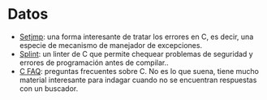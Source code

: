 # Datos

- [Setjmp](https://en.wikipedia.org/wiki/Setjmp.h): una forma interesante de tratar los errores en C, es decir, una especie de mecanismo de manejador de excepciones.
- [Splint](http://splint.org/): un linter de C que permite chequear problemas de seguridad y errores de programación antes de compilar..
- [C FAQ](http://c-faq.com/): preguntas frecuentes sobre C. No es lo que suena, tiene mucho material interesante para indagar cuando no se encuentran respuestas con un buscador.
